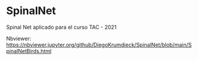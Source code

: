 # SpinalNet
Spinal Net aplicado para el curso TAC - 2021

Nbviewer: https://nbviewer.jupyter.org/github/DiegoKrumdieck/SpinalNet/blob/main/SpinalNetBirds.html
